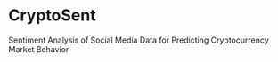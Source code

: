 # CryptoSent
 Sentiment Analysis of Social Media Data for Predicting Cryptocurrency Market Behavior 
